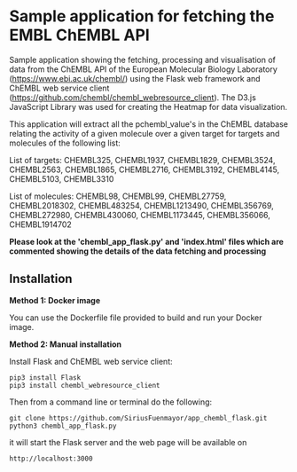 Sample application for fetching the EMBL ChEMBL API
===================================================

Sample application showing the fetching, processing and visualisation of data from the ChEMBL API of the European Molecular Biology Laboratory (https://www.ebi.ac.uk/chembl/) using the Flask web framework and ChEMBL web service client (https://github.com/chembl/chembl_webresource_client). The D3.js JavaScript Library was used for creating the Heatmap for data visualization.

This application will extract all the pchembl_value's in the ChEMBL database relating the activity of a given molecule over a given target for targets and molecules of the following list:

List of targets: CHEMBL325, CHEMBL1937, CHEMBL1829, CHEMBL3524, CHEMBL2563, CHEMBL1865, CHEMBL2716, CHEMBL3192, CHEMBL4145, CHEMBL5103, CHEMBL3310

List of molecules: CHEMBL98, CHEMBL99, CHEMBL27759, CHEMBL2018302, CHEMBL483254, CHEMBL1213490, CHEMBL356769, CHEMBL272980, CHEMBL430060, CHEMBL1173445, CHEMBL356066, CHEMBL1914702

**Please look at the 'chembl_app_flask.py' and 'index.html' files which are commented showing the details of the data fetching and processing**

Installation
------------

**Method 1: Docker image**

You can use the Dockerfile file provided to build and run your Docker image. 

**Method 2: Manual installation**

Install Flask and ChEMBL web service client:

	pip3 install Flask
	pip3 install chembl_webresource_client

Then from a command line or terminal do the following:

	git clone https://github.com/SiriusFuenmayor/app_chembl_flask.git
	python3 chembl_app_flask.py

it will start the Flask server and the web page will be available on 

	http://localhost:3000